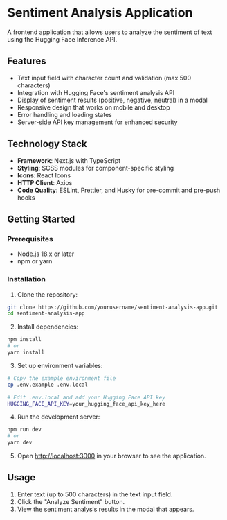 # Sentiment Analysis Application

A frontend application that allows users to analyze the sentiment of text using the Hugging Face Inference API.

## Features

- Text input field with character count and validation (max 500 characters)
- Integration with Hugging Face's sentiment analysis API
- Display of sentiment results (positive, negative, neutral) in a modal
- Responsive design that works on mobile and desktop
- Error handling and loading states
- Server-side API key management for enhanced security

## Technology Stack

- **Framework**: Next.js with TypeScript
- **Styling**: SCSS modules for component-specific styling
- **Icons**: React Icons
- **HTTP Client**: Axios
- **Code Quality**: ESLint, Prettier, and Husky for pre-commit and pre-push hooks

## Getting Started

### Prerequisites

- Node.js 18.x or later
- npm or yarn

### Installation

1. Clone the repository:

```bash
git clone https://github.com/yourusername/sentiment-analysis-app.git
cd sentiment-analysis-app
```

2. Install dependencies:

```bash
npm install
# or
yarn install
```

3. Set up environment variables:

```bash
# Copy the example environment file
cp .env.example .env.local

# Edit .env.local and add your Hugging Face API key
HUGGING_FACE_API_KEY=your_hugging_face_api_key_here
```

4. Run the development server:

```bash
npm run dev
# or
yarn dev
```

5. Open [http://localhost:3000](http://localhost:3000) in your browser to see the application.

## Usage

1. Enter text (up to 500 characters) in the text input field.
2. Click the "Analyze Sentiment" button.
3. View the sentiment analysis results in the modal that appears.
